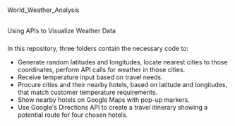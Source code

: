 # 
World_Weather_Analysis

##
Using APIs to Visualize Weather Data

###

In this repository, three folders contain the necessary code to:

  * Generate random latitudes and longitudes, locate nearest cities to those coordinates, perform API calls for weather in those cities.
  * Receive temperature input based on travel needs.
  * Procure cities and their nearby hotels, based on latitude and longitudes, that match customer temperature requirements.
  * Show nearby hotels on Google Maps with pop-up markers.
  * Use Google's Directions API to create a travel itinerary showing a potential route for four chosen hotels.
